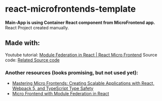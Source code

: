 # react-microfrontends-template

**Main-App is using Container React component from MicroFrontend app.**
React Project created manually.

## Made with:
Youtube tutorial: [Module Federation in React | React Micro Frontend](https://www.youtube.com/watch?v=-LMQKc4bVSk&ab_channel=AVDojo "Module Federation in React | React Micro Frontend") 
Source code: [Related Source code](https://github.com/adavijit/AVDOJO-TUTORIALS/tree/master/microfrontend-react "Related Source code")

###  Another resources (looks promising, but not used yet):
- [Mastering Micro Frontends: Creating Scalable Applications with React, Webpack 5, and TypeScript Type Safety](https://dev.to/serifcolakel/mastering-micro-frontends-creating-scalable-applications-with-react-webpack-5-and-typescript-type-safety-3l7j)
- [Micro Frontend with Module Federation in React](https://plainenglish.io/community/micro-frontend-with-module-federation-in-react-7cfa6b)


